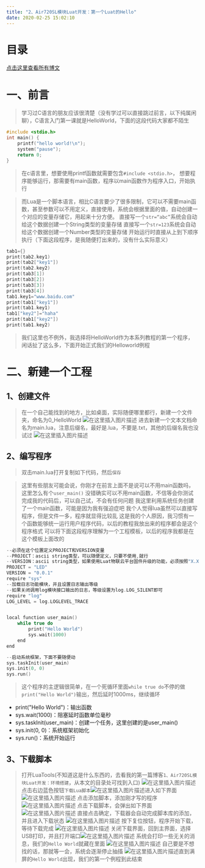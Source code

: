 ```yaml
---
title: "2、Air720SL模块Luat开发：第一个Luat的Hello"
date: 2020-02-25 15:02:10
---
```


# 目录

[点击这里查看所有博文](https://blog.csdn.net/weixin_44570083/article/details/104285283)

# 一、前言

> 学习过C语言的朋友应该很清楚（没有学过可以直接跳过前言，以下纯属闲聊），C语言入门第一课就是HelloWorld，下面的这段代码大家都不陌生

```c
#include <stdio.h>
int main() {
    printf("hello world!\n");
    system("pause");
    return 0;
}
```
> 在c语言里，想要使用printf函数就需要包含`#include <stdio.h>`，
> 想要程序能够运行，那需要有main函数，程序以main函数作为程序入口，开始执行

> 而Lua是一个脚本语言，相比C语言要少了很多限制，它可以不需要main函数，甚至参数可以不用定义，直接使用，系统会根据里面的值，自动创建一个对应的变量存储它，用起来十分方便。
> 直接写一个`str=“abc”`系统会自动给这个数据创建一个String类型的变量存储
>  直接写一个`str=123`系统会自动给这个数据创建一个Number类型的变量存储
> 开始运行时直接从上到下顺序执行（下面这段程序，是我随便打出来的，没有什么实际意义）
```c
tab1={}
print(tab2.key1)
print(tab2["key1"])
print(tab2.key2)
print(tab3[1])
print(tab3[2])
print(tab3[3])
print(tab3[4])
tab1.key1="www.baidu.com"
print(tab1["key1"])
print(tab1.key1)
tab1["key2"]="haha"
print(tab1["key2"])
print(tab1.key2)

```
> 我们这里也不例外，我选择将HelloWorld作为本系列教程的第一个程序，
> 闲话扯了这么多，下面开始正式我们的Helloworld例程

# 二、新建一个工程
## 1、创建文件
> 在一个自己能找到的地方，比如桌面，实际随便哪里都行，新建一个文件夹，命名为0_HelloWorld
> ![在这里插入图片描述](https://img-blog.csdnimg.cn/20200212222315435.png)
> 进去新建一个文本文档命名为main.lua，注意后缀名，最好是.lua，不要是.txt，其他的后缀名我也没试过
> ![在这里插入图片描述](https://img-blog.csdnimg.cn/20200212222624121.png)
>
## 2、编写程序
> 双击main.lua打开复制如下代码，然后`保存`

> 这里有些朋友可能会说，你刚才在前言上面不是说可以不用main函数吗，这里怎么有个`user_main()`
> 没错确实可以不用main函数，不信等会你测试完成我的代码后，可以自己试，不会有任何问题
> 我这里利用系统任务创建了一个main函数，可能是因为我有强迫症吧
> 我个人觉得lua虽然可以直接写程序，但是文件一多，程序就显得比较乱
> 这是我的个人原因，我习惯有一个函数能够统一运行用户程序代码，以后的教程我放出来的程序都会是这个程序格式
> 可以将下面这段程序理解为一个工程模板，以后的程序我都是在这个模板上面改的
```c
--必须在这个位置定义PROJECT和VERSION变量
--PROJECT：ascii string类型，可以随便定义，只要不使用,就行
--VERSION：ascii string类型，如果使用Luat物联云平台固件升级的功能，必须按照"X.X.X"定义，X表示1位数字；否则可随便定义
PROJECT = "LED"
VERSION = "0.0.1"
require "sys"
--加载日志功能模块，并且设置日志输出等级
--如果关闭调用log模块接口输出的日志，等级设置为log.LOG_SILENT即可
require "log"
LOG_LEVEL = log.LOGLEVEL_TRACE


local function user_main()
    while true do
		print("Hello World")
		sys.wait(1000)
	end
end

--启动系统框架，下面不要随便动
sys.taskInit(user_main)
sys.init(0, 0)
sys.run()
```

> 这个程序的主逻辑很简单，在一个死循环里面`while true do`不停的做`print("Hello World")`输出，然后延时1000ms，继续循环
* print("Hello World")：输出函数
* sys.wait(1000)：阻塞延时函数单位毫秒
* sys.taskInit(user_main)：创建一个任务，这里创建的是user_main()
* sys.init(0, 0)：系统框架初始化
* sys.run()：系统开始运行

## 3、下载脚本

> 打开LuaTools(不知道这是什么东西的，去看我的第一篇博客`1、Air720SL模块Luat开发：环境搭建`，从本文的目录处可找到入口)
> ![在这里插入图片描述](https://img-blog.csdnimg.cn/20200212231613579.png?x-oss-process=image/watermark,type_ZmFuZ3poZW5naGVpdGk,shadow_10,text_aHR0cHM6Ly9ibG9nLmNzZG4ubmV0L3dlaXhpbl80NDU3MDA4Mw==,size_16,color_FFFFFF,t_70)
> 点击右边蓝色按钮`下载Lua脚本`![在这里插入图片描述](https://img-blog.csdnimg.cn/2020021223165889.png)进入如下界面
> ![在这里插入图片描述](https://img-blog.csdnimg.cn/20200212231800607.png?x-oss-process=image/watermark,type_ZmFuZ3poZW5naGVpdGk,shadow_10,text_aHR0cHM6Ly9ibG9nLmNzZG4ubmV0L3dlaXhpbl80NDU3MDA4Mw==,size_16,color_FFFFFF,t_70)
> 点击添加脚本，添加刚才写的程序
> ![在这里插入图片描述](https://img-blog.csdnimg.cn/20200212231856340.png?x-oss-process=image/watermark,type_ZmFuZ3poZW5naGVpdGk,shadow_10,text_aHR0cHM6Ly9ibG9nLmNzZG4ubmV0L3dlaXhpbl80NDU3MDA4Mw==,size_16,color_FFFFFF,t_70)
> 点击下载脚本，会弹出如下界面
> ![在这里插入图片描述](https://img-blog.csdnimg.cn/20200212231941488.png?x-oss-process=image/watermark,type_ZmFuZ3poZW5naGVpdGk,shadow_10,text_aHR0cHM6Ly9ibG9nLmNzZG4ubmV0L3dlaXhpbl80NDU3MDA4Mw==,size_16,color_FFFFFF,t_70)
> 直接点击确定，下载器会自动完成脚本库的添加，并且进入下载状态
> ![在这里插入图片描述](https://img-blog.csdnimg.cn/2020021223203293.png?x-oss-process=image/watermark,type_ZmFuZ3poZW5naGVpdGk,shadow_10,text_aHR0cHM6Ly9ibG9nLmNzZG4ubmV0L3dlaXhpbl80NDU3MDA4Mw==,size_16,color_FFFFFF,t_70)
> 按下复位按钮，程序开始下载，等待下载完成
> ![在这里插入图片描述](https://img-blog.csdnimg.cn/20200212232143469.png)
> 关闭下载界面，回到主界面，选择USB打印，并且打开端口![在这里插入图片描述](https://img-blog.csdnimg.cn/202002122322121.png)
> 系统会打印一些无关的消息，我们的`Hello World`就藏在里面
> ![在这里插入图片描述](https://img-blog.csdnimg.cn/20200212232405188.png?x-oss-process=image/watermark,type_ZmFuZ3poZW5naGVpdGk,shadow_10,text_aHR0cHM6Ly9ibG9nLmNzZG4ubmV0L3dlaXhpbl80NDU3MDA4Mw==,size_16,color_FFFFFF,t_70)
> 自己要是不想找的话，那就等一会，系统会逐渐停止抽搐
> ![在这里插入图片描述](https://img-blog.csdnimg.cn/20200212232639885.png?x-oss-process=image/watermark,type_ZmFuZ3poZW5naGVpdGk,shadow_10,text_aHR0cHM6Ly9ibG9nLmNzZG4ubmV0L3dlaXhpbl80NDU3MDA4Mw==,size_16,color_FFFFFF,t_70)直到满屏的`Hello World`出现，我们的第一个例程到此结束
